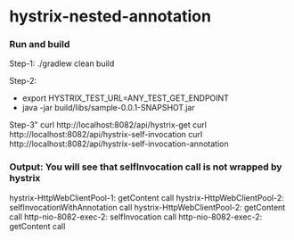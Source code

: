# hystrix-nested-annotation

### Run and build
Step-1: 
./gradlew clean build

Step-2:
* export HYSTRIX_TEST_URL=ANY_TEST_GET_ENDPOINT
* java -jar build/libs/sample-0.0.1-SNAPSHOT.jar

Step-3"
curl http://localhost:8082/api/hystrix-get
curl http://localhost:8082/api/hystrix-self-invocation
curl http://localhost:8082/api/hystrix-self-invocation-annotation


###  Output: You will see that selfInvocation call is not wrapped by hystrix
hystrix-HttpWebClientPool-1: getContent call
hystrix-HttpWebClientPool-2: selfInvocationWithAnnotation call
hystrix-HttpWebClientPool-2: getContent call
http-nio-8082-exec-2: selfInvocation call
http-nio-8082-exec-2: getContent call

